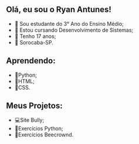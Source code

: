 ## Olá, eu sou o Ryan Antunes!

- 📕 Sou estudante do 3° Ano do Ensino Médio;
- 📘 Estou cursando Desenvolvimento de Sistemas;
- 📅 Tenho 17 anos;
- 📍 Sorocaba-SP.

## Aprendendo:
- 📗Python;
- 📗HTML;
- 📗CSS.

## Meus Projetos:
- 💻Site Bully;
- 📁Exercícios Python;
- 📁Exercícios Beecrownd.
